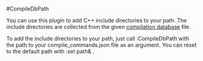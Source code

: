 #CompileDbPath

You can use this plugin to add C++ include directories to your path. The include
directories are collected from the given [compilation
database](http://clang.llvm.org/docs/JSONCompilationDatabase.html) file.

To add the include directories to your path, just call :CompileDbPath with the
path to your compile_commands.json file as an argument. You can reset to the
default path with :set path& .


